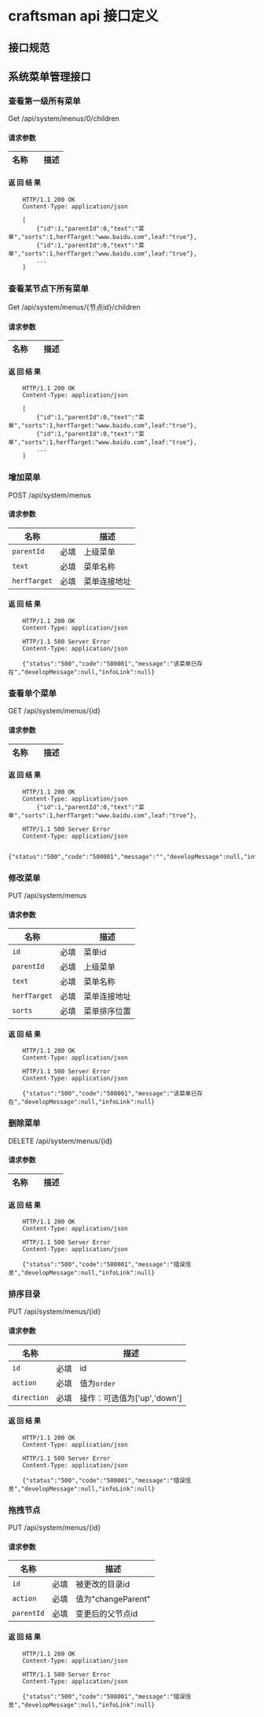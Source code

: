 # craftsman api 接口定义

##  接口规范

##  系统菜单管理接口

### 查看第一级所有菜单

Get /api/system/menus/0/children

#### 请求参数

|       名称      |      |    描述    |
|-----------------|------|------------|

#### 返 回 结 果
~~~~http
    HTTP/1.1 200 OK
    Content-Type: application/json
    
    [
        {"id":1,"parentId":0,"text":"菜单","sorts":1,herfTarget:"www.baidu.com",leaf:"true"},
        {"id":1,"parentId":0,"text":"菜单","sorts":1,herfTarget:"www.baidu.com",leaf:"true"},
        ...
    ]
~~~~

### 查看某节点下所有菜单

Get /api/system/menus/{节点id}/children

#### 请求参数

|       名称      |      |    描述    |
|-----------------|------|------------|

#### 返 回 结 果
~~~~http
    HTTP/1.1 200 OK
    Content-Type: application/json
    
    [
        {"id":1,"parentId":0,"text":"菜单","sorts":1,herfTarget:"www.baidu.com",leaf:"true"},
        {"id":1,"parentId":0,"text":"菜单","sorts":1,herfTarget:"www.baidu.com",leaf:"true"},
        ...
    ]
~~~~

### 增加菜单

POST /api/system/menus

#### 请求参数

|       名称      |      |    描述    |
|-----------------|------|------------|
| `parentId` | 必填 | 上级菜单 |
| `text` | 必填 | 菜单名称|
| `herfTarget` | 必填 | 菜单连接地址|

#### 返 回 结 果
~~~~http
    HTTP/1.1 200 OK
    Content-Type: application/json
~~~~


~~~~http
    HTTP/1.1 500 Server Error
    Content-Type: application/json
    
    {"status":"500","code":"500001","message":"该菜单已存在","developMessage":null,"infoLink":null}
~~~~


### 查看单个菜单

GET /api/system/menus/{id}

#### 请求参数

|       名称      |      |    描述    |
|-----------------|------|------------|

#### 返 回 结 果
~~~~http
    HTTP/1.1 200 OK
    Content-Type: application/json
        {"id":1,"parentId":0,"text":"菜单","sorts":1,herfTarget:"www.baidu.com",leaf:"true"},
~~~~


~~~~http
    HTTP/1.1 500 Server Error
    Content-Type: application/json

    {"status":"500","code":"500001","message":"","developMessage":null,"infoLink":null}
~~~~

### 修改菜单

PUT /api/system/menus

#### 请求参数

|       名称      |      |    描述    |
|-----------------|------|------------|
| `id` | 必填 | 菜单id |
| `parentId` | 必填 | 上级菜单 |
| `text` | 必填 | 菜单名称|
| `herfTarget` | 必填 | 菜单连接地址|
| `sorts` | 必填 | 菜单排序位置|

#### 返 回 结 果
~~~~http
    HTTP/1.1 200 OK
    Content-Type: application/json
~~~~


~~~~http
    HTTP/1.1 500 Server Error
    Content-Type: application/json

    {"status":"500","code":"500001","message":"该菜单已存在","developMessage":null,"infoLink":null}
~~~~

### 删除菜单

DELETE /api/system/menus/{id}

#### 请求参数

|       名称      |      |    描述    |
|-----------------|------|------------|

#### 返 回 结 果
~~~~http
    HTTP/1.1 200 OK
    Content-Type: application/json
~~~~


~~~~http
    HTTP/1.1 500 Server Error
    Content-Type: application/json

    {"status":"500","code":"500001","message":"错误信息","developMessage":null,"infoLink":null}
~~~~

### 排序目录

PUT /api/system/menus/{id}

#### 请求参数

|       名称      |      |    描述    |
|-----------------|------|------------|
| `id` | 必填 | id |
| `action` | 必填 | 值为`order` |
| `direction` | 必填 | 操作：可选值为['up','down'] |

#### 返 回 结 果
~~~~http
    HTTP/1.1 200 OK
    Content-Type: application/json
~~~~


~~~~http
    HTTP/1.1 500 Server Error
    Content-Type: application/json

    {"status":"500","code":"500001","message":"错误信息","developMessage":null,"infoLink":null}
~~~~

### 拖拽节点
PUT /api/system/menus/{id}

#### 请求参数
|       名称      |      |    描述    |
|-----------------|------|------------|
| `id` | 必填 | 被更改的目录id |
| `action` | 必填 | 值为"changeParent" |
| `parentId` | 必填 | 变更后的父节点id |

#### 返 回 结 果
~~~~http
    HTTP/1.1 200 OK
    Content-Type: application/json
~~~~


~~~~http
    HTTP/1.1 500 Server Error
    Content-Type: application/json

    {"status":"500","code":"500001","message":"错误信息","developMessage":null,"infoLink":null}
~~~~
